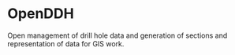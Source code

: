 # OpenDDH
Open management of drill hole data and generation of sections and representation of data for GIS work.
